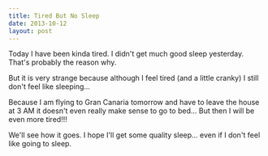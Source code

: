 ```yaml
---
title: Tired But No Sleep
date: 2013-10-12
layout: post
---
```

Today I have been kinda tired. I didn't get much good sleep  yesterday. That's probably the reason why.

But it is very strange because although I feel tired (and a little cranky) I still don't feel like sleeping...

Because I am flying to Gran Canaria tomorrow and have to leave the house at 3 AM it doesn't even really make sense to go to bed... But then I will be even more tired!!!

We'll see how it goes. I hope I'll get some quality sleep... even if I don't feel like going to sleep.
